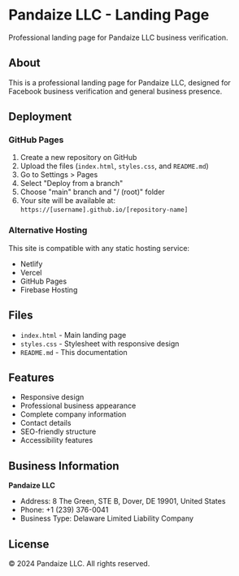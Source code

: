 # Pandaize LLC - Landing Page

Professional landing page for Pandaize LLC business verification.

## About

This is a professional landing page for Pandaize LLC, designed for Facebook business verification and general business presence.

## Deployment

### GitHub Pages

1. Create a new repository on GitHub
2. Upload the files (`index.html`, `styles.css`, and `README.md`)
3. Go to Settings > Pages
4. Select "Deploy from a branch" 
5. Choose "main" branch and "/ (root)" folder
6. Your site will be available at: `https://[username].github.io/[repository-name]`

### Alternative Hosting

This site is compatible with any static hosting service:
- Netlify
- Vercel
- GitHub Pages
- Firebase Hosting

## Files

- `index.html` - Main landing page
- `styles.css` - Stylesheet with responsive design
- `README.md` - This documentation

## Features

- Responsive design
- Professional business appearance
- Complete company information
- Contact details
- SEO-friendly structure
- Accessibility features

## Business Information

**Pandaize LLC**
- Address: 8 The Green, STE B, Dover, DE 19901, United States
- Phone: +1 (239) 376-0041
- Business Type: Delaware Limited Liability Company

## License

© 2024 Pandaize LLC. All rights reserved.